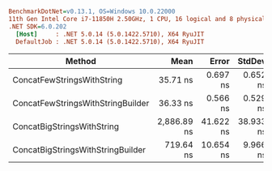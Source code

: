 ``` ini

BenchmarkDotNet=v0.13.1, OS=Windows 10.0.22000
11th Gen Intel Core i7-11850H 2.50GHz, 1 CPU, 16 logical and 8 physical cores
.NET SDK=6.0.202
  [Host]     : .NET 5.0.14 (5.0.1422.5710), X64 RyuJIT
  DefaultJob : .NET 5.0.14 (5.0.1422.5710), X64 RyuJIT


```
|                            Method |        Mean |     Error |    StdDev |  Gen 0 |  Gen 1 | Allocated |
|---------------------------------- |------------:|----------:|----------:|-------:|-------:|----------:|
|        ConcatFewStringsWithString |    35.71 ns |  0.697 ns |  0.652 ns | 0.0051 |      - |      64 B |
| ConcatFewStringsWithStringBuilder |    36.33 ns |  0.566 ns |  0.529 ns | 0.0108 |      - |     136 B |
|        ConcatBigStringsWithString | 2,886.89 ns | 41.622 ns | 38.933 ns | 1.6594 | 0.0038 |  20,856 B |
| ConcatBigStringsWithStringBuilder |   719.64 ns | 10.654 ns |  9.966 ns | 0.1011 |      - |   1,280 B |
